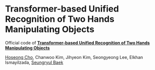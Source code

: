 # Transformer-based Unified Recognition of Two Hands Manipulating Objects 

Official code of **[Transformer-based Unified Recognition of Two Hands Manipulating Objects](https://openaccess.thecvf.com/content/CVPR2023/papers/Cho_Transformer-Based_Unified_Recognition_of_Two_Hands_Manipulating_Objects_CVPR_2023_paper.pdf)**

[Hoseong Cho](https://sites.google.com/view/hoseong), Chanwoo Kim,  Jihyeon Kim, Seongyeong Lee, Elkhan Ismayilzada, [Seungryul Baek](https://sites.google.com/site/bsrvision00/)
